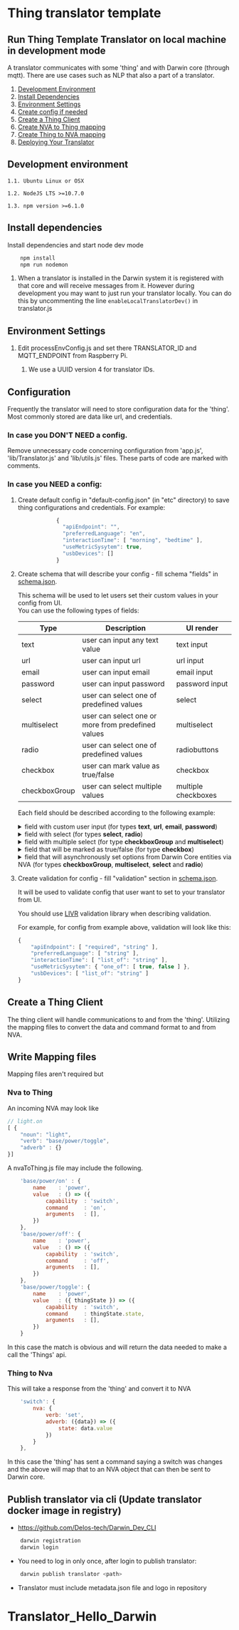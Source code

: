 # Thing translator template

## Run Thing Template Translator on local machine in development mode

A translator communicates with some 'thing' and with Darwin core (through mqtt). There are use cases such as NLP that
also a part of a translator.

1. [Development Environment](#development-environment)
2. [Install Dependencies](#install-dependencies)
3. [Environment Settings](#environment-settings)
4. [Create config if needed](#configuration)
5. [Create a Thing Client](#create-thing-client)
6. [Create NVA to Thing mapping](#nva-to-thing)
7. [Create Thing to NVA mapping](#thing-to-nva)
8. [Deploying Your Translator](#translator-deploy)

## Development environment

    1.1. Ubuntu Linux or OSX

    1.2. NodeJS LTS >=10.7.0

    1.3. npm version >=6.1.0

## Install dependencies
Install dependencies and start node dev mode

```bash
    npm install
    npm run nodemon
```


1. When a translator is installed in the Darwin system it is registered with that core and will receive messages from
it. However during development you may want to just run your translator locally. You can do this by uncommenting the
line ```enableLocalTranslatorDev()``` in translator.js

## Environment Settings
1. Edit processEnvConfig.js and set there TRANSLATOR_ID and MQTT_ENDPOINT from Raspberry Pi.

    1. We use a UUID version 4 for translator IDs.

## Configuration
Frequently the translator will need to store configuration data for the 'thing'. Most commonly stored are data like url, and
credentials.

### In case you DON'T NEED a config.

Remove unnecessary code concerning configuration from 'app.js', 'lib/Translator.js' and 'lib/utils.js' files. These parts of code are
    marked with comments.

### In case you NEED a config:

1. Create default config in "default-config.json" (in "etc" directory) to save thing configurations and
       credentials. For example:

      ```javascript
                  {
                    "apiEndpoint": "",
                    "preferredLanguage": "en",
                    "interactionTime": [ "morning", "bedtime" ],
                    "useMetricSysytem": true,
                    "usbDevices": []
                  }
      ```

1. Create schema that will describe your config - fill schema "fields" in [schema.json](./etc/schema.json).

     This schema will be used to let users set their custom values in your config from UI.\
      You can use the following types of fields:

      | Type | Description | UI render |
      | ---- | ----------- | --------- |
      | text | user can input any text value | text input |
      | url | user can input url | url input |
      | email | user can input email | email input |
      | password | user can input password | password input |
      | select | user can select one of predefined values | select |
      | multiselect | user can select one or more from predefined values | multiselect |
      | radio | user can select one of predefined values | radiobuttons |
      | checkbox | user can mark value as true/false | checkbox |
      | checkboxGroup | user can select multiple values | multiple checkboxes |

      Each field should be described according to the following example:
      <details>
        <summary>field with custom user input (for types <strong>text</strong>, <strong>url</strong>, <strong>email</strong>, <strong>password</strong>)</summary>

       ```javascript
               {
                   //    unique field name
                   "name": "apiEndpoint",

                   //    field label to display to user on UI
                   "label": "API endpoint",

                   //    type of input to display to user on UI
                   "type": "url",

                   //    (optional) determine if user can set this field value
                   "disabled": false,

                   //    (optional) placeholder to display for user input on UI
                   "placeholder": "API endpoint",

                   //    (optional) default value that will be set to this field if user did not specified value from UI
                   "defaultValue": ""
               }
               ```
      </details>

      <details>
              <summary>field with select (for types <strong>select</strong>, <strong>radio</strong>)</summary>

        ```javascript
        {
            //    unique field name
            "name": "preferredLanguage",

            //    field label to display to user on UI
            "label": "Preferred language",

            //    type of input to display to user on UI
            "type": "select",

            //    (optional) determine if user can set this field value
            "disabled": false,

            //    (optional) placeholder to display for user input on UI. (For "radio" field type will be ignored)
            "placeholder": "",

            //    (optional) default value that will be set to this field if user did not specified value from UI
            "defaultValue": "en",

            //    options for users to choose. "Key" field will be shown to user on UI, and "value" field will be saved in config when user pick some option.
            "options": [
                {
                    "key":"English",
                    "value": "en"
                },
                {
                    "key":"Italian",
                    "value": "it"
                },
                {
                    "key":"Portugal",
                    "value": "pt"
                },
            ]
        }
        ```
      </details>

      <details>
          <summary>field with multiple select (for type <strong>checkboxGroup</strong> and <strong>multiselect</strong>)</summary>

        ```javascript
        {
            //    unique field name
            "name": "interactionTime",

            //    field label to display to user on UI
            "label": "Do not disturb me",

            //    type of input to display to user on UI
            "type": "checkboxGroup",

            //    (optional) determine if user can set this field value
            "disabled": false,

            //    (optional) placeholder to display for user input
            "placeholder": "",

            //    (optional) default value that will be set to this field if user did not specified value from UI
            "defaultValue": [ "morning", "bedtime" ],

            //    options for users to choose. "Key" field will be shown to user on UI, and "value" field will be saved in config when user pick some option.
            "options": [
                {
                    "key": "At morning",
                    "value": "morning"
                },
                {
                    "key": "Afternoon",
                    "value": "afternoon"
                },
                {
                    "key": "Bedtime",
                    "value": "bedtime"
                },
                {
                    "key": "All day long",
                    "value": "all_day"
                }
            ]
        }
        ```
      </details>

      <details>
           <summary>field that will be marked as true/false (for type <strong>checkbox</strong>)</summary>

        ```javascript
        {
            //    unique field name
            "name": "useMetricSystem",

            //    field label to display to user on UI
            "label": "Use metric system",

            //    type of input to display to user on UI
            "type": "checkbox",

            //    (optional) determine if user can set this field value.
            "disabled": false,

            //    (optional) default value that will be set to this field if user did not specified value from UI
            "defaultValue": true
        }
        ```
      </details>

      <details>
             <summary>field that will asynchronously set options from Darwin Core entities via NVA (for types <strong>checkboxGroup</strong>, <strong>multiselect</strong>, <strong>select</strong> and <strong>radio</strong>)</summary>

          ```javascript
          {
              //    unique field name
              "name": "usbDevices",

              //    field label to display to user on UI
              "label": "Select usb devices",

              //    type of input to display to user on UI
              "type": "select",

              //    (optional) placeholder to display for user input
              "placeholder": "",

              //    nva query that will fetch data for field options
              "optionsNVA": "hardware.get@usb",

              //    fields that will be taken from nva data object and set to options. "Key" field will be shown to user on UI, and "value" field will be saved in config when user pick some option.
              "optionsMap": {
                    "key": "id_serial",
                    "value": "path"
              }
          }
          ```
        </details>

      &#x2757; Pay attention
      * When defining options from NVA, make sure your translator have corresponding allowed permissions for particular NVA in Core, otherwise User could not pick options and set values to your config.
      * In order to get USB devices and set it to options, your translator must be published with additional permission "DEVICE:USB". You should declare it in [metadata.json](./metadata.json) "permissions" field.


      List with examples of all acceptable types of fields you can find in [schemaFieldsExample.json](./etc/schemaFieldsExample.json).

3. Create validation for config - fill "validation" section in [schema.json](./etc/schema.json).

    It will be used to validate config that user want to set to your translator from UI.

    You should use [LIVR](http://livr-spec.org/) validation library when describing validation.

    For example, for config from example above, validation will look like this:

    ```javascript
    {
        "apiEndpoint": [ "required", "string" ],
        "preferredLanguage": [ "string" ],
        "interactionTime": [ "list_of": "string" ],
        "useMetricSysytem": { "one_of": [ true, false ] },
        "usbDevices": [ "list_of": "string" ]
    }
    ```
## Create a Thing Client
The thing client will handle communications to and from the 'thing'. Utilizing the mapping files to convert the data and command
format to and from NVA.

## Write Mapping files
Mapping files aren't required but
### Nva to Thing
An incoming NVA may look like
```javascript
// light.on
[ {
    "noun": "light",
    "verb": "base/power/toggle",
    "adverb" : {}
}]
```
A nvaToThing.js file may include the following.
```javascript
    'base/power/on' : {
        name    : 'power',
        value   : () => ({
            capability  : 'switch',
            command     : 'on',
            arguments   : [],
        })
    },
    'base/power/off': {
        name    : 'power',
        value   : () => ({
            capability  : 'switch',
            command     : 'off',
            arguments   : [],
        })
    },
    'base/power/toggle': {
        name    : 'power',
        value   : ({ thingState }) => ({
            capability  : 'switch',
            command     : thingState.state,
            arguments   : [],
        })
    }
```

In this case the match is obvious and will return the data needed to make a call the 'Things' api.

### Thing to Nva
This will take a response from the 'thing' and convert it to NVA
```javascript
    'switch': {
        nva: {
            verb: 'set',
            adverb: ({data}) => ({
                state: data.value
            })
        }
    },
```
In this case the 'thing' has sent a command saying a switch was changes and the above will map that to an NVA object
that can then be sent to Darwin core.


## Publish translator via cli (Update translator docker image in registry)
- https://github.com/Delos-tech/Darwin_Dev_CLI

```bash
    darwin registration
    darwin login
```
- You need to log in only once, after login to publish translator:
```bash
    darwin publish translator <path>
```
- Translator must include metadata.json file and logo in repository
# Translator_Hello_Darwin
